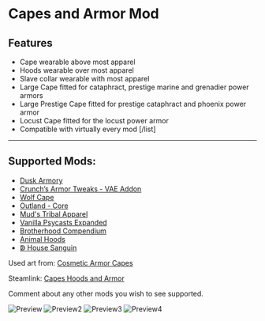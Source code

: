 # Capes and Armor Mod

## Features
- Cape wearable above most apparel
- Hoods wearable over most apparel
- Slave collar wearable with most apparel
- Large Cape fitted for cataphract, prestige marine and grenadier power armors
- Large Prestige Cape fitted for prestige cataphract and phoenix power armor
- Locust Cape fitted for the locust power armor
- Compatible with virtually every mod
[/list]

---

## Supported Mods:

- [Dusk Armory](https://steamcommunity.com/sharedfiles/filedetails/?id=2661125356)
- [Crunch’s Armor Tweaks - VAE Addon](https://steamcommunity.com/sharedfiles/filedetails/?id=3159510916)
- [Wolf Cape](https://steamcommunity.com/sharedfiles/filedetails/?id=3115091976)
- [Outland - Core](https://steamcommunity.com/sharedfiles/filedetails/?id=2755501685)
- [Mud's Tribal Apparel](https://steamcommunity.com/sharedfiles/filedetails/?id=2796703834)
- [Vanilla Psycasts Expanded](https://steamcommunity.com/sharedfiles/filedetails/?id=2842502659)
- [Brotherhood Compendium](https://steamcommunity.com/sharedfiles/filedetails/?id=2980954290)
- [Animal Hoods](https://steamcommunity.com/sharedfiles/filedetails/?id=2940674337)
- [ↁ House Sanguin](https://steamcommunity.com/sharedfiles/filedetails/?id=3292190756)

Used art from: [Cosmetic Armor Capes](https://steamcommunity.com/sharedfiles/filedetails/?id=2569116485)

Steamlink: [Capes Hoods and Armor](https://steamcommunity.com/sharedfiles/filedetails/?id=3344566457)

Comment about any other mods you wish to see supported.

![Preview](https://github.com/user-attachments/assets/da688fac-b859-4e25-b69a-a9ddd0204321)
![Preview2](https://github.com/user-attachments/assets/fd7f511b-df93-46b7-9b9a-e7be6a795792)
![Preview3](https://github.com/user-attachments/assets/1ab563cb-372e-43ae-a99b-1b6862a4797b)
![Preview4](https://github.com/user-attachments/assets/84798512-78f5-46b5-95fd-7243bad23bcd)

